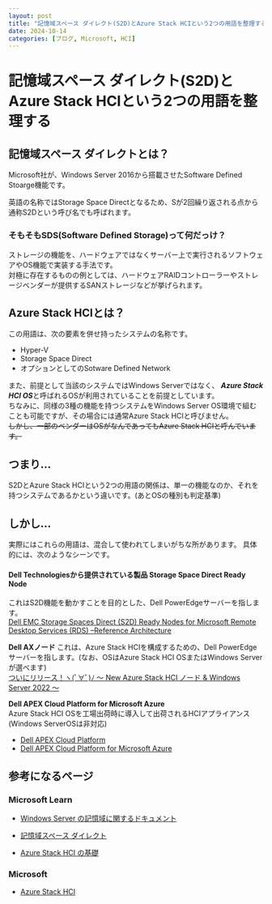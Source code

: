 ```yaml
---
layout: post
title: "記憶域スペース ダイレクト(S2D)とAzure Stack HCIという2つの用語を整理する"
date: 2024-10-14
categories: [ブログ, Microsoft, HCI]
---
```


# 記憶域スペース ダイレクト(S2D)とAzure Stack HCIという2つの用語を整理する

## 記憶域スペース ダイレクトとは？
Microsoft社が、Windows Server 2016から搭載させたSoftware Defined Stoarge機能です。

英語の名称ではStorage Space Directとなるため、Sが2回繰り返される点から通称S2Dという呼び名でも呼ばれます。  

### そもそもSDS(Software Defined Storage)って何だっけ？
ストレージの機能を、ハードウェアではなくサーバー上で実行されるソフトウェアやOS機能で実装する手法です。  
対極に存在するものの例としては、ハードウェアRAIDコントローラーやストレージベンダーが提供するSANストレージなどが挙げられます。  

## Azure Stack HCIとは？
この用語は、次の要素を併せ持ったシステムの名称です。
- Hyper-V
- Storage Space Direct
- オプションとしてのSotware Defined Network
  
また、前提として当該のシステムではWindows Serverではなく、 ***Azure Stack HCI OS***と呼ばれるOSが利用されていることを前提としています。  
ちなみに、同様の3種の機能を持つシステムをWindows Server OS環境で組むことも可能ですが、その場合には通常Azure Stack HCIと呼びません。  
~~しかし、一部のベンダーはOSがなんであってもAzure Stack HCIと呼んでいます。~~

## つまり...
S2DとAzure Stack HCIという2つの用語の関係は、単一の機能なのか、それを持つシステムであるかという違いです。(あとOSの種別も判定基準)

## しかし...
実際にはこれらの用語は、混合して使われてしまいがちな所があります。  具体的には、次のようなシーンです。  

#### Dell Technologiesから提供されている製品 **Storage Space Direct Ready Node** 
これはS2D機能を動かすことを目的とした、Dell PowerEdgeサーバーを指します。  
[Dell EMC Storage Spaces Direct (S2D) Ready Nodes for Microsoft Remote Desktop Services (RDS) –Reference Architecture](https://infohub.delltechnologies.com/en-us/section-assets/microsoft-storage-spaces-direct-ready-nodes-for-vdi-microsoft-rds-reference-architecture-1/)

**Dell AXノード**
これは、Azure Stack HCIを構成するための、Dell PowerEdgeサーバーを指します。(なお、OSはAzure Stack HCI OSまたはWindows Serverが選べます)  
[ついにリリース！ヽ(ﾟ∀ﾟ)ﾉ
      〜 New Azure Stack HCI ノード & Windows Server 2022 〜](https://japancatalog.dell.com/c/isg_blog_ax_windowsserver2022/)  

**Dell APEX Cloud Platform for Microsoft Azure**  
Azure Stack HCI OSを工場出荷時に導入して出荷されるHCIアプライアンス(Windows ServerOSは非対応)
- [Dell APEX Cloud Platform](https://www.dell.com/ja-jp/dt/apex/cloud-platforms/index.html)
- [Dell APEX Cloud Platform for Microsoft Azure](https://www.delltechnologies.com/asset/en-gb/solutions/apex/technical-support/acp-for-azure-spec-sheet.pdf)

## 参考になるページ
### Microsoft Learn
- [Windows Server の記憶域に関するドキュメント](https://learn.microsoft.com/ja-jp/windows-server/storage/storage)

- [記憶域スペース ダイレクト](https://learn.microsoft.com/ja-jp/windows-server/get-started/whats-new-in-windows-server-2016#storage-spaces-direct)

- [Azure Stack HCI の基礎](https://learn.microsoft.com/ja-jp/training/paths/azure-stack-hci-foundations/?source=recommendations)

### Microsoft
- [Azure Stack HCI](https://azure.microsoft.com/ja-jp/products/azure-stack/hci)